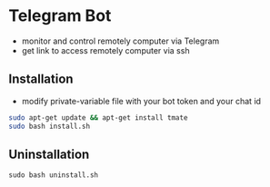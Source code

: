 # Telegram Bot

- monitor and control remotely computer via Telegram
- get link to access remotely computer via ssh

## Installation
- modify private-variable file with your bot token and your chat id
```sh
sudo apt-get update && apt-get install tmate
sudo bash install.sh
```
## Uninstallation
```
sudo bash uninstall.sh
```